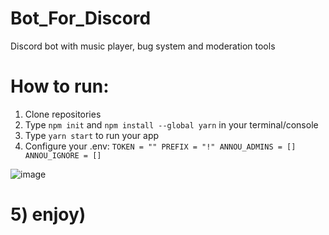 # Bot_For_Discord
Discord bot with music player, bug system and moderation tools

# How to run:
1) Clone repositories
2) Type `npm init` and `npm install --global yarn`  in your terminal/console
3) Type `yarn start` to run your app
4) Configure your .env:
`TOKEN = ""
PREFIX = "!"
ANNOU_ADMINS = []
ANNOU_IGNORE = []`

![image](https://user-images.githubusercontent.com/70713060/136715588-87de7d61-7133-41dc-8958-60c3a7522658.png)
# 5) enjoy)
